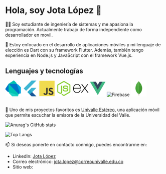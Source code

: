 # Hola, soy Jota López 👋

👨‍🎓 Soy estudiante de ingeniería de sistemas y me apasiona la programación. Actualmente trabajo de forma independiente como desarrollador en movil.

🚀 Estoy enfocado en el desarrollo de aplicaciones móviles y mi lenguaje de elección es Dart con su framework Flutter. Además, también tengo experiencia en Node.js y JavaScript con el framework Vue.js.

## Lenguajes y tecnologías

<div>
<img src="https://raw.githubusercontent.com/devicons/devicon/master/icons/dart/dart-original.svg" alt="Dart" width="50"/>
<img src="https://raw.githubusercontent.com/devicons/devicon/master/icons/flutter/flutter-original.svg" alt="Flutter" width="50"/>
<img src="https://raw.githubusercontent.com/devicons/devicon/master/icons/javascript/javascript-original.svg" alt="JavaScript" width="50"/>
<img src="https://raw.githubusercontent.com/devicons/devicon/master/icons/nodejs/nodejs-original.svg" alt="Node.js" width="50"/>
<img src="https://raw.githubusercontent.com/devicons/devicon/master/icons/express/express-original.svg" alt="Node.js" width="50"/>
<img src="https://raw.githubusercontent.com/devicons/devicon/master/icons/vuejs/vuejs-original.svg" alt="Vue.js" width="50"/>
<img src="https://www.vectorlogo.zone/logos/firebase/firebase-icon.svg" alt="Firebase" width="50"/>
<img src="https://raw.githubusercontent.com/devicons/devicon/master/icons/mongodb/mongodb-original.svg" alt="MongoDB" width="50"/>
</div>

<br>

🔭 Uno de mis proyectos favoritos es [Univalle Estéreo](https://play.google.com/store/apps/details?id=co.edu.univalle.emisora.univalle_estereo), una aplicación móvil que permite escuchar la emisora de la Universidad del Valle.

![Anurag's GitHub stats](https://github-readme-stats.vercel.app/api?username=code3743&theme=dark&show_icons=true)

![Top Langs](https://github-readme-stats.vercel.app/api/top-langs/?username=code3743&layout=compact&theme=dark)


📫 Si deseas ponerte en contacto conmigo, puedes encontrarme en:

- LinkedIn: [Jota López](linkedin.com/in/jota-lópez-ramirez-899604231)
- Correo electrónico: [jota.lopez@correounivalle.edu.co](mailto:jota.lopez@correounivalle.edu.co)
- Sitio web: []()


